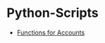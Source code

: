 # Python-Scripts

- [Functions for Accounts](https://jupyter.org/try-jupyter/notebooks/?path=PythonModule2.ipynb)
